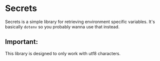 # Secrets
Secrets is a simple library for retrieving environment specific variables. It's basically `dotenv` so you probably wanna use that instead.

## Important:
This library is designed to only work with utf8 characters.